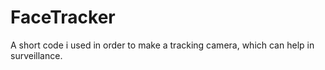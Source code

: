 # FaceTracker
A short code i used in order to make a tracking camera, which can help in surveillance.
